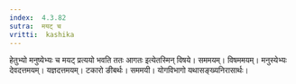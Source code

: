 ```yaml
---
index:  4.3.82
sutra:  मयट् च
vritti:  kashika 
---
```


हेतुभ्यो मनुष्येभ्यः च मयट् प्रत्ययो भवति ततः आगतः इत्येतस्मिन् विषये। सममयम्। विषममयम्। मनुस्येभ्यः देवदत्तमयम्। यज्ञदत्तमयम्। टकारो ङीबर्थः। सममयी। योगविभागो यथासङ्ख्यनिरासार्थः।

